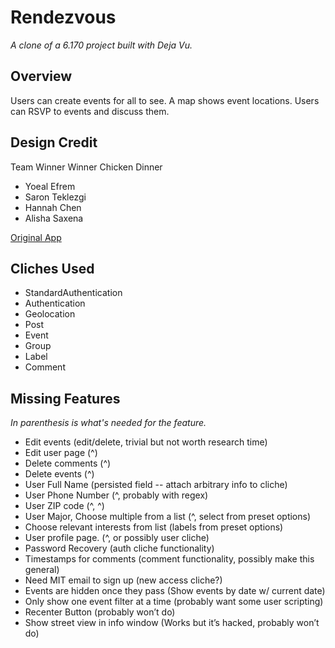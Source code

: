 # Rendezvous

*A clone of a 6.170 project built with Deja Vu.*

## Overview
Users can create events for all to see. A map shows event locations. Users can
RSVP to events and discuss them.

## Design Credit
Team Winner Winner Chicken Dinner
- Yoeal Efrem
- Saron Teklezgi
- Hannah Chen
- Alisha Saxena

[Original App](http://rendezvous-6170.herokuapp.com/)

## Cliches Used
- StandardAuthentication
- Authentication
- Geolocation 
- Post
- Event
- Group
- Label
- Comment

## Missing Features
*In parenthesis is what's needed for the feature.*
- Edit events (edit/delete, trivial but not worth research time)
- Edit user page (^)
- Delete comments (^)
- Delete events (^)
- User Full Name (persisted field -- attach arbitrary info to cliche)
- User Phone Number (^, probably with regex)
- User ZIP code (^, ^)
- User Major, Choose multiple from a list (^, select from preset options)
- Choose relevant interests from list (labels from preset options)
- User profile page. (^, or possibly user cliche)
- Password Recovery (auth cliche functionality)
- Timestamps for comments (comment functionality, possibly make this general)
- Need MIT email to sign up (new access cliche?)
- Events are hidden once they pass (Show events by date w/ current date)
- Only show one event filter at a time (probably want some user scripting)
- Recenter Button (probably won’t do)
- Show street view in info window (Works but it’s hacked, probably won’t do)
